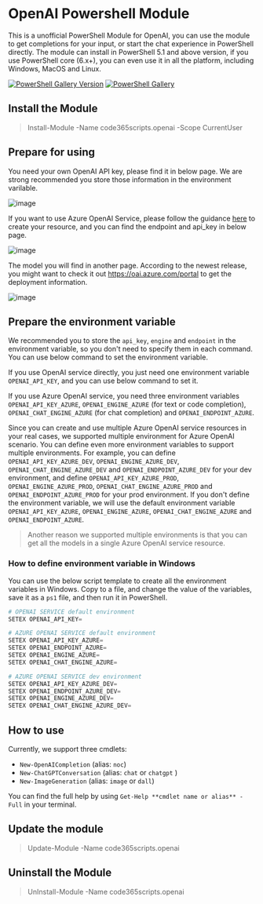 # OpenAI Powershell Module

This is a unofficial PowerShell Module for OpenAI, you can use the module to get completions for your input, or start the chat experience in PowerShell directly. The module can install in PowerShell 5.1 and above version, if you use PowerShell core (6.x+), you can even use it in all the platform, including Windows, MacOS and Linux.

[![PowerShell Gallery Version](https://img.shields.io/powershellgallery/v/code365scripts.openai?label=code365scripts.openai)](https://www.powershellgallery.com/packages/code365scripts.openai) [![PowerShell Gallery](https://img.shields.io/powershellgallery/dt/code365scripts.openai)](https://www.powershellgallery.com/packages/code365scripts.openai)

## Install the Module

> Install-Module -Name code365scripts.openai -Scope CurrentUser

## Prepare for using

You need your own OpenAI API key, please find it in below page. We are strong recommended you store those information in the environment varilable.

![image](https://user-images.githubusercontent.com/1996954/218254458-efc867cc-f34c-4315-9dfb-823e923641ee.png)

If you want to use Azure OpenAI Service, please follow the guidance [here](https://learn.microsoft.com/en-us/azure/ai-services/openai/how-to/create-resource) to create your resource, and you can find the endpoint and api_key in below page.

![image](https://user-images.githubusercontent.com/1996954/218254252-91dc617b-f706-4249-9455-d8e95baa30e0.png)

The model you will find in another page. According to the newest release, you might want to check it out <https://oai.azure.com/portal> to get the deployment information.

![image](https://user-images.githubusercontent.com/1996954/218254283-0e89b3cd-e72c-4e0e-a069-ea63155ab095.png)


## Prepare the environment variable

We recommended you to store the `api_key`, `engine` and `endpoint` in the environment variable, so you don't need to specify them in each command. You can use below command to set the environment variable.

If you use OpenAI service directly, you just need one environment variable `OPENAI_API_KEY`, and you can use below command to set it.

If you use Azure OpenAI service, you need three environment variables `OPENAI_API_KEY_AZURE`, `OPENAI_ENGINE_AZURE` (for text or code completion), `OPENAI_CHAT_ENGINE_AZURE` (for chat completion) and `OPENAI_ENDPOINT_AZURE`.

Since you can create and use multiple Azure OpenAI service resources in your real cases, we supported multiple environment for Azure OpenAI scenario. You can define even more environment variables to support multiple environments. For example, you can define `OPENAI_API_KEY_AZURE_DEV`, `OPENAI_ENGINE_AZURE_DEV`, `OPENAI_CHAT_ENGINE_AZURE_DEV` and `OPENAI_ENDPOINT_AZURE_DEV` for your dev environment, and define `OPENAI_API_KEY_AZURE_PROD`, `OPENAI_ENGINE_AZURE_PROD`, `OPENAI_CHAT_ENGINE_AZURE_PROD` and `OPENAI_ENDPOINT_AZURE_PROD` for your prod environment. If you don't define the environment variable, we will use the default environment variable `OPENAI_API_KEY_AZURE`, `OPENAI_ENGINE_AZURE`, `OPENAI_CHAT_ENGINE_AZURE` and `OPENAI_ENDPOINT_AZURE`.

> Another reason we supported multiple environments is that you can get all the models in a single Azure OpenAI service resource.


### How to define environment variable in Windows

You can use the below script template to create all the environment variables in Windows. Copy to a file, and change the value of the variables, save it as a `ps1` file, and then run it in PowerShell.

```powershell
# OPENAI SERVICE default environment
SETEX OPENAI_API_KEY=

# AZURE OPENAI SERVICE default environment
SETEX OPENAI_API_KEY_AZURE=
SETEX OPENAI_ENDPOINT_AZURE=
SETEX OPENAI_ENGINE_AZURE=
SETEX OPENAI_CHAT_ENGINE_AZURE=

# AZURE OPENAI SERVICE dev environment
SETEX OPENAI_API_KEY_AZURE_DEV=
SETEX OPENAI_ENDPOINT_AZURE_DEV=
SETEX OPENAI_ENGINE_AZURE_DEV=
SETEX OPENAI_CHAT_ENGINE_AZURE_DEV=
```

## How to use

Currently, we support three cmdlets:

- `New-OpenAICompletion` (alias: `noc`)
- `New-ChatGPTConversation` (alias: `chat` or `chatgpt` )
- `New-ImageGeneration` (alias: `image` or `dall`)

You can find the full help by using `Get-Help **cmdlet name or alias** -Full` in your terminal.

## Update the module

> Update-Module -Name code365scripts.openai

## Uninstall the Module

> UnInstall-Module -Name code365scripts.openai
